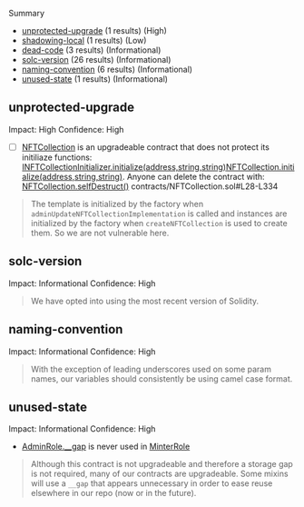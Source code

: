 Summary

- [unprotected-upgrade](#unprotected-upgrade) (1 results) (High)
- [shadowing-local](#shadowing-local) (1 results) (Low)
- [dead-code](#dead-code) (3 results) (Informational)
- [solc-version](#solc-version) (26 results) (Informational)
- [naming-convention](#naming-convention) (6 results) (Informational)
- [unused-state](#unused-state) (1 results) (Informational)

## unprotected-upgrade

Impact: High
Confidence: High

- [ ] [NFTCollection](contracts/NFTCollection.sol#L28-L334) is an upgradeable contract that does not protect its initiliaze functions: [INFTCollectionInitializer.initialize(address,string,string)](contracts/interfaces/INFTCollectionInitializer.sol#L6-L10)[NFTCollection.initialize(address,string,string)](contracts/NFTCollection.sol#L105-L112). Anyone can delete the contract with: [NFTCollection.selfDestruct()](contracts/NFTCollection.sol#L224-L226)
      contracts/NFTCollection.sol#L28-L334

> The template is initialized by the factory when `adminUpdateNFTCollectionImplementation` is called and instances are initialized by the factory when `createNFTCollection` is used to create them. So we are not vulnerable here.

## solc-version

Impact: Informational
Confidence: High

> We have opted into using the most recent version of Solidity.

## naming-convention

Impact: Informational
Confidence: High

> With the exception of leading underscores used on some param names, our variables should consistently be using camel case format.

## unused-state

Impact: Informational
Confidence: High

- [AdminRole.\_\_gap](contracts/mixins/roles/AdminRole.sol#L56) is never used in [MinterRole](contracts/mixins/roles/MinterRole.sol#L14-L53)

> Although this contract is not upgradeable and therefore a storage gap is not required, many of our contracts are upgradeable. Some mixins will use a `__gap` that appears unnecessary in order to ease reuse elsewhere in our repo (now or in the future).
